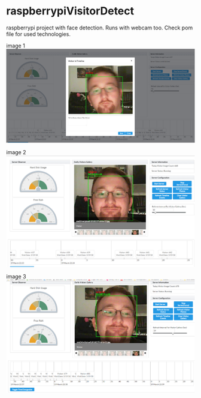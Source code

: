# raspberrypiVisitorDetect
raspberrypi project with face detection. Runs with webcam too. Check pom file for used technologies.

image 1
![alt text](https://github.com/morbeleg/raspberrypiVisitorDetect/blob/master/faceDetectionProject/clickTimeLine.PNG?raw=true)

image 2
![alt text](https://github.com/morbeleg/raspberrypiVisitorDetect/blob/master/faceDetectionProject/mainPage.PNG?raw=true)

image 3
![alt text](https://github.com/morbeleg/raspberrypiVisitorDetect/blob/master/faceDetectionProject/smile.PNG?raw=true)
